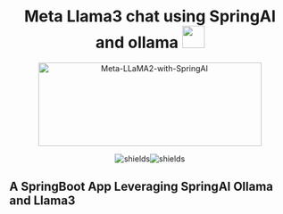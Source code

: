 <h1 align="center" id="title">Meta Llama3 chat using SpringAI and ollama <span align="center"><img src="https://ollama.com/public/assets/c889cc0d-cb83-4c46-a98e-0d0e273151b9/42f6b28d-9117-48cd-ac0d-44baaf5c178e.png" height=40></span></h1>



<p align="center"><img src="https://socialify.git.ci/Asirwad/Meta-LLaMA2-with-SpringAI/image?language=1&owner=1&name=1&stargazers=1&theme=Light" alt="Meta-LLaMA2-with-SpringAI" width="400" height="150"/></p>

<p align="center"><img src=" https://img.shields.io/badge/SpringAI-8A2BE2" alt="shields"><img src=" https://img.shields.io/badge/Ollama-8A2BE2" alt="shields"></p>

<h2 id="description">A SpringBoot App Leveraging SpringAI Ollama and Llama3</h2>
